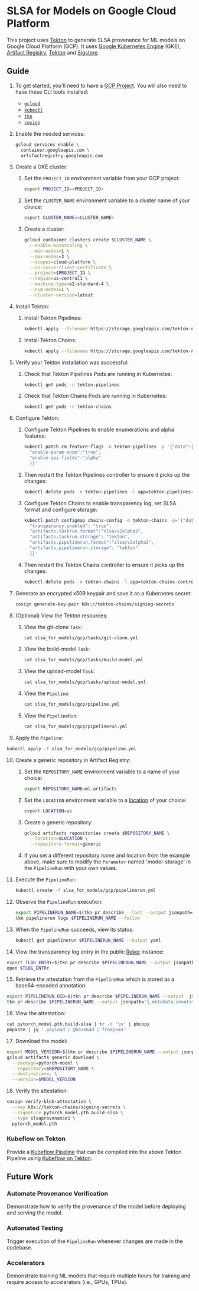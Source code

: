 # SLSA for Models on Google Cloud Platform

This project uses [Tekton][tekton] to generate SLSA provenance for ML models on
Google Cloud Platform (GCP). It uses [Google Kubernetes Engine][gke] (GKE),
[Artifact Registry][ar], [Tekton] and [Sigstore].

## Guide

1. To get started, you'll need to have a [GCP Project][gcp]. You will also need
   to have these CLI tools installed:
   - [`gcloud`][gcloud]
   - [`kubectl`][kubectl]
   - [`tkn`][tkn]
   - [`cosign`][cosign]

2. Enable the needed services:

   ```bash
   gcloud services enable \
     container.googleapis.com \
     artifactregistry.googleapis.com
   ```

3. Create a GKE cluster:

    1. Set the `PROJECT_ID` environment variable from your GCP project:

       ```bash
       export PROJECT_ID=<PROJECT_ID>
       ```

   2. Set the `CLUSTER_NAME` environment variable to a cluster name of your
      choice:

      ```bash
      export CLUSTER_NAME=<CLUSTER_NAME>
      ```

   3. Create a cluster:

       ```bash
       gcloud container clusters create $CLUSTER_NAME \
         --enable-autoscaling \
         --min-nodes=1 \
         --max-nodes=3 \
         --scopes=cloud-platform \
         --no-issue-client-certificate \
         --project=$PROJECT_ID \
         --region=us-central1 \
         --machine-type=e2-standard-4 \
         --num-nodes=1 \
         --cluster-version=latest
       ```

4. Install Tekton:

   1. Install Tekton Pipelines:

       ```bash
       kubectl apply --filename https://storage.googleapis.com/tekton-releases/pipeline/latest/release.yaml
       ```

   2. Install Tekton Chains:

       ```bash
       kubectl apply --filename https://storage.googleapis.com/tekton-releases/chains/latest/release.yaml
       ```

5. Verify your Tekton installation was successful:

   1. Check that Tekton Pipelines Pods are running in Kubernetes:

       ```bash
       kubectl get pods -n tekton-pipelines
       ```

   2. Check that Tekton Chains Pods are running in Kubernetes:

      ```bash
      kubectl get pods -n tekton-chains
      ```

6. Configure Tekton:

   1. Configure Tekton Pipelines to enable enumerations and alpha features:

       ```bash
       kubectl patch cm feature-flags -n tekton-pipelines -p '{"data":{
         "enable-param-enum":"true",
         "enable-api-fields":"alpha"
         }}'
       ```

   2. Then restart the Tekton Pipelines controller to ensure it picks up the
      changes:

      ```bash
      kubectl delete pods -n tekton-pipelines -l app=tekton-pipelines-controller
      ```

   3. Configure Tekton Chains to enable transparency log, set SLSA format and
      configure storage:

      ```bash
      kubectl patch configmap chains-config -n tekton-chains -p='{"data":{
        "transparency.enabled": "true",
        "artifacts.taskrun.format":"slsa/v2alpha2",
        "artifacts.taskrun.storage": "tekton",
        "artifacts.pipelinerun.format":"slsa/v2alpha2",
        "artifacts.pipelinerun.storage": "tekton"
        }}'
      ```
   4. Then restart the Tekton Chains controller to ensure it picks up the
      changes:

      ```bash
      kubectl delete pods -n tekton-chains -l app=tekton-chains-controller
      ```

7. Generate an encrypted x509 keypair and save it as a Kubernetes secret:

   ```bash
   cosign generate-key-pair k8s://tekton-chains/signing-secrets
   ```

8. (Optional) View the Tekton resources:

   1. View the git-clone `Task`:

      ```bash
      cat slsa_for_models/gcp/tasks/git-clone.yml
      ```

   2. View the build-model `Task`:

      ```bash
      cat slsa_for_models/gcp/tasks/build-model.yml
      ```

   3. View the upload-model `Task`:

      ```bash
      cat slsa_for_models/gcp/tasks/upload-model.yml
      ```

   4. View the `Pipeline`:

      ```bash
      cat slsa_for_models/gcp/pipeline.yml
      ```

   5. View the `PipelineRun`:

      ```bash
      cat slsa_for_models/gcp/pipelinerun.yml
      ```

9.  Apply the `Pipeline`:

   ```bash
   kubectl apply -f slsa_for_models/gcp/pipeline.yml
   ```

10. Create a generic repository in Artifact Registry:

    1. Set the `REPOSITORY_NAME` environment variable to a name of your choice:

       ```bash
       export REPOSITORY_NAME=ml-artifacts
       ```

    2. Set the `LOCATION` environment variable to a [location] of your choice:

       ```bash
       export LOCATION=us
       ```

    3. Create a generic repository:
        ```bash
        gcloud artifacts repositories create $REPOSITORY_NAME \
          --location=$LOCATION \
          --repository-format=generic
        ```

    4. If you set a different repository name and location from the example
       above, make sure to modify the `Parameter` named 'model-storage' in the
       `PipelineRun` with your own values.

11. Execute the `PipelineRun`:

    ```bash
    kubectl create -f slsa_for_models/gcp/pipelinerun.yml
    ```

12. Observe the `PipelineRun` execution:

    ```bash
    export PIPELINERUN_NAME=$(tkn pr describe --last --output jsonpath='{.metadata.name}')
    tkn pipelinerun logs $PIPELINERUN_NAME --follow
    ```

13. When the `PipelineRun` succeeds, view its status:

    ```bash
    kubectl get pipelinerun $PIPELINERUN_NAME --output yaml
    ```

14. View the transparency log entry in the public [Rekor][rekor] instance:

   ```bash
   export TLOG_ENTRY=$(tkn pr describe $PIPELINERUN_NAME --output jsonpath="{.metadata.annotations.chains\.tekton\.dev/transparency}")
   open $TLOG_ENTRY
   ```

15. Retrieve the attestation from the `PipelineRun` which is stored as a base64-encoded annotation:

   ```bash
   export PIPELINERUN_UID=$(tkn pr describe $PIPELINERUN_NAME --output  jsonpath='{.metadata.uid}')
   tkn pr describe $PIPELINERUN_NAME --output jsonpath="{.metadata.annotations.chains\.tekton\.dev/signature-pipelinerun-$PIPELINERUN_UID}" | base64 -d > pytorch_model.pth.build-slsa
   ```

16. View the attestation:

   ```bash
   cat pytorch_model.pth.build-slsa | tr -d '\n' | pbcopy
   pbpaste | jq '.payload | @base64d | fromjson'
   ```

17. Download the model:

   ```bash
   export MODEL_VERSION=$(tkn pr describe $PIPELINERUN_NAME --output jsonpath='{.status.results[1].value.digest}' | cut -d ':' -f 2)
   gcloud artifacts generic download \
     --package=pytorch-model \
     --repository=$REPOSITORY_NAME \
     --destination=. \
     --version=$MODEL_VERSION
   ```

18. Verify the attestation:

   ```bash
   cosign verify-blob-attestation \
     --key k8s://tekton-chains/signing-secrets \
     --signature pytorch_model.pth.build-slsa \
     --type slsaprovenance1 \
     pytorch_model.pth
   ```

### Kubeflow on Tekton

Provide a [Kubeflow Pipeline](#../kubeflow/README.md) that can be compiled into the above Tekton Pipeline
using [Kubeflow on Tekton][tekton-kubeflow].

## Future Work

### Automate Provenance Verification

Demonstrate how to verify the provenance of the model before deploying and
serving the model.

### Automated Testing

Trigger execution of the `PipelineRun` whenever changes are made in the
codebase.


### Accelerators

Demonstrate training ML models that require multiple hours for training and
require access to accelerators (i.e., GPUs, TPUs).

[gcp]: https://cloud.google.com/docs/get-started
[gcloud]: https://cloud.google.com/sdk/docs/install
[kubectl]: https://kubernetes.io/docs/tasks/tools/
[tkn]: https://tekton.dev/docs/cli/
[cosign]: https://docs.sigstore.dev/system_config/installation/
[tekton-kubeflow]: https://www.kubeflow.org/docs/components/pipelines/v1/sdk/pipelines-with-tekton/
[tekton-chains]: https://tekton.dev/docs/chains/
[tekton]: https://tekton.dev/docs/
[rekor]: https://rekor.sigstore.dev
[location]: https://cloud.google.com/artifact-registry/docs/repositories/repo-locations
[gke]: https://cloud.google.com/kubernetes-engine?hl=en
[ar]: https://cloud.google.com/artifact-registry
[sigstore]: https://docs.sigstore.dev
